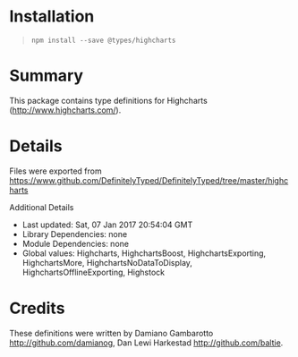 # Installation
> `npm install --save @types/highcharts`

# Summary
This package contains type definitions for Highcharts (http://www.highcharts.com/).

# Details
Files were exported from https://www.github.com/DefinitelyTyped/DefinitelyTyped/tree/master/highcharts

Additional Details
 * Last updated: Sat, 07 Jan 2017 20:54:04 GMT
 * Library Dependencies: none
 * Module Dependencies: none
 * Global values: Highcharts, HighchartsBoost, HighchartsExporting, HighchartsMore, HighchartsNoDataToDisplay, HighchartsOfflineExporting, Highstock

# Credits
These definitions were written by Damiano Gambarotto <http://github.com/damianog>, Dan Lewi Harkestad <http://github.com/baltie>.
